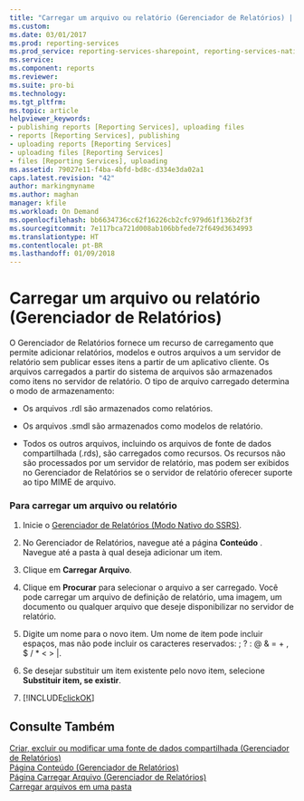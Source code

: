 ```yaml
---
title: "Carregar um arquivo ou relatório (Gerenciador de Relatórios) | Microsoft Docs"
ms.custom: 
ms.date: 03/01/2017
ms.prod: reporting-services
ms.prod_service: reporting-services-sharepoint, reporting-services-native
ms.service: 
ms.component: reports
ms.reviewer: 
ms.suite: pro-bi
ms.technology: 
ms.tgt_pltfrm: 
ms.topic: article
helpviewer_keywords:
- publishing reports [Reporting Services], uploading files
- reports [Reporting Services], publishing
- uploading reports [Reporting Services]
- uploading files [Reporting Services]
- files [Reporting Services], uploading
ms.assetid: 79027e11-f4ba-4bfd-bd8c-d334e3da02a1
caps.latest.revision: "42"
author: markingmyname
ms.author: maghan
manager: kfile
ms.workload: On Demand
ms.openlocfilehash: bb6634736cc62f16226cb2cfc979d61f136b2f3f
ms.sourcegitcommit: 7e117bca721d008ab106bbfede72f649d3634993
ms.translationtype: HT
ms.contentlocale: pt-BR
ms.lasthandoff: 01/09/2018
---
```

# <a name="upload-a-file-or-report-report-manager"></a>Carregar um arquivo ou relatório (Gerenciador de Relatórios)
  O Gerenciador de Relatórios fornece um recurso de carregamento que permite adicionar relatórios, modelos e outros arquivos a um servidor de relatório sem publicar esses itens a partir de um aplicativo cliente. Os arquivos carregados a partir do sistema de arquivos são armazenados como itens no servidor de relatório. O tipo de arquivo carregado determina o modo de armazenamento:  
  
-   Os arquivos .rdl são armazenados como relatórios.  
  
-   Os arquivos .smdl são armazenados como modelos de relatório.  
  
-   Todos os outros arquivos, incluindo os arquivos de fonte de dados compartilhada (.rds), são carregados como recursos. Os recursos não são processados por um servidor de relatório, mas podem ser exibidos no Gerenciador de Relatórios se o servidor de relatório oferecer suporte ao tipo MIME de arquivo.  
  
### <a name="to-upload-a-file-or-report"></a>Para carregar um arquivo ou relatório  
  
1.  Inicie o [Gerenciador de Relatórios &#40;Modo Nativo do SSRS&#41;](http://msdn.microsoft.com/library/80949f9d-58f5-48e3-9342-9e9bf4e57896).  
  
2.  No Gerenciador de Relatórios, navegue até a página **Conteúdo** . Navegue até a pasta à qual deseja adicionar um item.  
  
3.  Clique em **Carregar Arquivo**.  
  
4.  Clique em **Procurar** para selecionar o arquivo a ser carregado. Você pode carregar um arquivo de definição de relatório, uma imagem, um documento ou qualquer arquivo que deseje disponibilizar no servidor de relatório.  
  
5.  Digite um nome para o novo item. Um nome de item pode incluir espaços, mas não pode incluir os caracteres reservados: ; ? : @ & = + , $ / * < > |.  
  
6.  Se desejar substituir um item existente pelo novo item, selecione **Substituir item, se existir**.  
  
7.  [!INCLUDE[clickOK](../../includes/clickok-md.md)]  
  
## <a name="see-also"></a>Consulte Também  
 [Criar, excluir ou modificar uma fonte de dados compartilhada &#40;Gerenciador de Relatórios&#41;](http://msdn.microsoft.com/library/cd7bace3-f8ec-4ee3-8a9f-2f217cdca9f2)   
 [Página Conteúdo &#40;Gerenciador de Relatórios&#41;](http://msdn.microsoft.com/library/6b16869b-158a-4934-9c85-bee934b35378)   
 [Página Carregar Arquivo &#40;Gerenciador de Relatórios&#41;](http://msdn.microsoft.com/library/7bb3166f-9374-4449-b66a-ffb77298507d)   
 [Carregar arquivos em uma pasta](../../reporting-services/report-server/upload-files-to-a-folder.md)  
  
  
